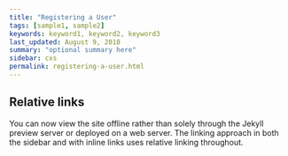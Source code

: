 ```yaml
---
title: "Registering a User"
tags: [sample1, sample2]
keywords: keyword1, keyword2, keyword3
last_updated: August 9, 2018
summary: "optional summary here"
sidebar: cxs
permalink: registering-a-user.html
---
```

## Relative links

You can now view the site offline rather than solely through the Jekyll preview server or deployed on a web server. The linking approach in both the sidebar and with inline links uses relative linking throughout.